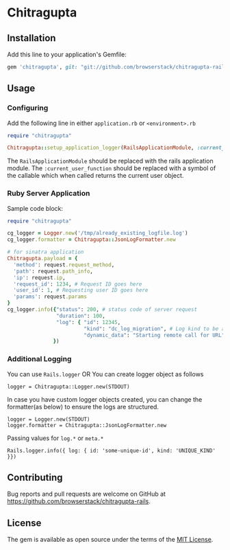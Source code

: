 # Chitragupta

## Installation

Add this line to your application's Gemfile:

```ruby
gem 'chitragupta', git: "git://github.com/browserstack/chitragupta-rails.git"
```

## Usage

### Configuring
Add the following line in either `application.rb` or `<environment>.rb`

```ruby
require "chitragupta"

Chitragupta::setup_application_logger(RailsApplicationModule, :current_user_function)
```
The `RailsApplicationModule` should be replaced with the rails application module.
The `:current_user_function` should be replaced with a symbol of the callable which when called returns the current user object.

### Ruby Server Application
Sample code block:
```ruby
require "chitragupta"

cg_logger = Logger.new('/tmp/already_existing_logfile.log')
cg_logger.formatter = Chitragupta::JsonLogFormatter.new

# for sinatra application
Chitragupta.payload = {
  'method': request.request_method,
  'path': request.path_info,
  'ip': request.ip,
  'request_id': 1234, # Request ID goes here
  'user_id': 1, # Requesting user ID goes here
  'params': request.params
}
cg_logger.info({"status": 200, # status code of server request
                "duration": 100,
                "log": { "id": 12345,
                         "kind": "dc_log_migration", # Log kind to be added here
                         "dynamic_data": "Starting remote call for URL"}
               })

```

### Additional Logging
You can use `Rails.logger`
OR
You can create logger object as follows
```
logger = Chitragupta::Logger.new(STDOUT)
```

In case you have custom logger objects created, you can change the formatter(as below) to ensure the logs are structured.
```
logger = Logger.new(STDOUT)
logger.formatter = Chitragupta::JsonLogFormatter.new
```

Passing values for `log.*` or `meta.*`
```
Rails.logger.info({ log: { id: 'some-unique-id', kind: 'UNIQUE_KIND' }})
```

## Contributing

Bug reports and pull requests are welcome on GitHub at https://github.com/browserstack/chitragupta-rails.

## License

The gem is available as open source under the terms of the [MIT License](https://opensource.org/licenses/MIT).
